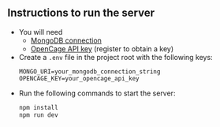 ## Instructions to run the server

- You will need
  - [MongoDB connection](https://www.mongodb.com/)
  - [OpenCage API key](https://opencagedata.com/) (register to obtain a key)
- Create a `.env` file in the project root with the following keys:
  ```
  MONGO_URI=your_mongodb_connection_string
  OPENCAGE_KEY=your_opencage_api_key
  ```
- Run the following commands to start the server:
  ```bash
  npm install
  npm run dev
  ```
